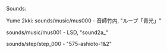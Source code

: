 Sounds:

Yume 2kki:
sounds/music/mus000 - 音師竹内, "ループ「青光」"

sounds/music/mus001 - LSD, "sound2a_"

sounds/step/step_000 - "575-ashioto-1&2"
